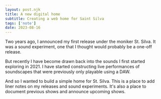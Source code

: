 ```yaml
---
layout: post.njk
title: A new digital home
subtitle: Creating a web home for Saint Silva
tags: ['note']
date: 2023-08-16
---
```


Two years ago, I announced my first release under the moniker St. Silva. It was a sound experiment, one that I thought would probably be a one-off release.

But recently I have become drawn back into the sounds I first started exploring in 2021. I have started constructing live performances of soundscapes that were previously only playable using a DAW.

And so I wanted to build a simple home for St. Silva. This is a place to add liner notes on my releases and sound experiments. It's also a place to document previous shows and announce upcoming shows.